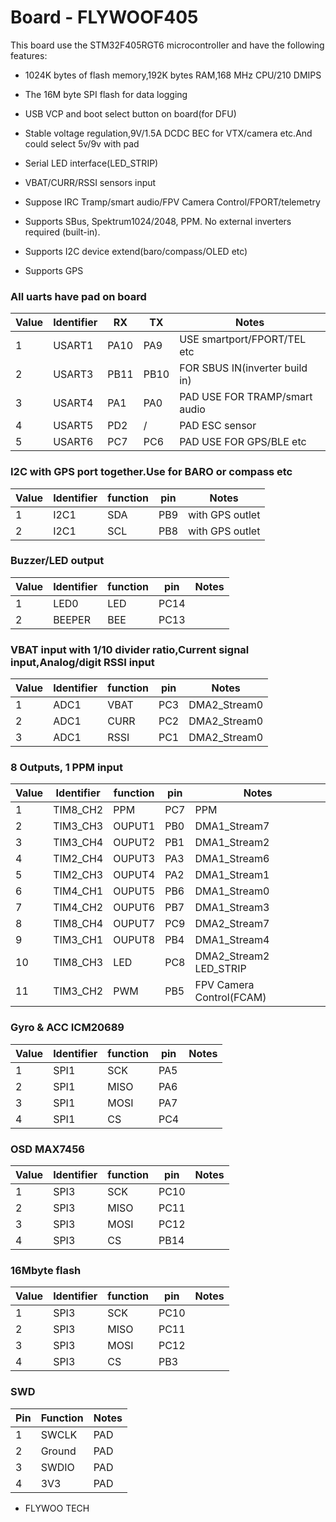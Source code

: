# Board - FLYWOOF405

This board use the STM32F405RGT6 microcontroller and have the following features:
* 1024K bytes of flash memory,192K bytes RAM,168 MHz CPU/210 DMIPS

* The 16M byte SPI flash for data logging
* USB VCP and boot select button on board(for DFU)
* Stable voltage regulation,9V/1.5A DCDC BEC for VTX/camera etc.And could select 5v/9v with pad
* Serial LED interface(LED_STRIP)
* VBAT/CURR/RSSI sensors input
* Suppose IRC Tramp/smart audio/FPV Camera Control/FPORT/telemetry
* Supports SBus, Spektrum1024/2048, PPM. No external inverters required (built-in).
* Supports I2C device extend(baro/compass/OLED etc)
* Supports GPS 

### All uarts have pad on board 
| Value | Identifier   | RX   | TX   | Notes                                                                                       |
| ----- | ------------ | -----| -----| ------------------------------------------------------------------------------------------- |
| 1     | USART1       | PA10 |  PA9 | USE smartport/FPORT/TEL etc                                                      |
| 2     | USART3       | PB11 |  PB10| FOR SBUS IN(inverter build in)                                                          |
| 3     | USART4       | PA1  |  PA0 | PAD USE FOR TRAMP/smart audio                                                                           |
| 4     | USART5       | PD2  |   /  | PAD ESC sensor                                                            |
| 5     | USART6       | PC7  |  PC6 | PAD USE FOR GPS/BLE etc                                                                                        |


### I2C with GPS port together.Use for BARO or compass etc 
| Value | Identifier   | function |  pin   | Notes                                                                                 |
| ----- | ------------ | ---------| -------| ------------------------------------------------------------------------------------- |                                                                                      
| 1     | I2C1         |    SDA   |  PB9   | with GPS outlet
| 2     | I2C1         |    SCL   |  PB8   | with GPS outlet


### Buzzer/LED output 
| Value | Identifier   | function |  pin   | Notes                                                                                 |
| ----- | ------------ | ---------| -------| ------------------------------------------------------------------------------------- |                                                                                      
| 1     | LED0         |    LED   |  PC14  | 
| 2     | BEEPER       |    BEE   |  PC13  | 


### VBAT input with 1/10 divider ratio,Current signal input,Analog/digit RSSI input
| Value | Identifier   | function  |  pin  | Notes                                                                                 |
| ----- | ------------ | ----------| ------| ------------------------------------------------------------------------------------- |                                                                                       
| 1     | ADC1         |    VBAT   |  PC3  |  DMA2_Stream0
| 2     | ADC1         |    CURR   |  PC2  |  DMA2_Stream0
| 3     | ADC1         |    RSSI   |  PC1  |  DMA2_Stream0


### 8 Outputs, 1 PPM input 
| Value | Identifier   | function  |  pin  | Notes                                                                                 |
| ----- | ------------ | ----------| ------| ------------------------------------------------------------------------------------- |                                                                                       
| 1     | TIM8_CH2     |    PPM    |  PC7  |  PPM
| 2     | TIM3_CH3     |    OUPUT1 |  PB0  |  DMA1_Stream7
| 3     | TIM3_CH4     |    OUPUT2 |  PB1  |  DMA1_Stream2
| 4     | TIM2_CH4     |    OUPUT3 |  PA3  |  DMA1_Stream6
| 5     | TIM2_CH3     |    OUPUT4 |  PA2  |  DMA1_Stream1
| 6     | TIM4_CH1     |    OUPUT5 |  PB6  |  DMA1_Stream0
| 7     | TIM4_CH2     |    OUPUT6 |  PB7  |  DMA1_Stream3
| 8     | TIM8_CH4     |    OUPUT7 |  PC9  |  DMA2_Stream7   
| 9     | TIM3_CH1     |    OUPUT8 |  PB4  |  DMA1_Stream4   
| 10    | TIM8_CH3     |    LED    |  PC8  |  DMA2_Stream2   LED_STRIP
| 11    | TIM3_CH2     |    PWM    |  PB5  |  FPV Camera Control(FCAM)


### Gyro & ACC  ICM20689
| Value | Identifier   | function |  pin   | Notes                                                                                 |
| ----- | ------------ | ---------| -------| ------------------------------------------------------------------------------------- |                                                                                      
| 1     | SPI1         |    SCK   |  PA5   | 
| 2     | SPI1         |    MISO  |  PA6   | 
| 3     | SPI1         |    MOSI  |  PA7   | 
| 4     | SPI1         |    CS    |  PC4   | 

### OSD MAX7456
| Value | Identifier   | function |  pin   | Notes                                                                                 |
| ----- | ------------ | ---------| -------| ------------------------------------------------------------------------------------- |                                                                                      
| 1     | SPI3         |    SCK   |  PC10  | 
| 2     | SPI3         |    MISO  |  PC11  | 
| 3     | SPI3         |    MOSI  |  PC12   | 
| 4     | SPI3         |    CS    |  PB14  |

### 16Mbyte flash
| Value | Identifier   | function |  pin   | Notes                                                                                 |
| ----- | ------------ | ---------| -------| ------------------------------------------------------------------------------------- |                                                                                      
| 1     | SPI3         |    SCK   |  PC10  | 
| 2     | SPI3         |    MISO  |  PC11  | 
| 3     | SPI3         |    MOSI  |  PC12   | 
| 4     | SPI3         |    CS    |  PB3  | 

### SWD
| Pin | Function       | Notes                                        |
| --- | -------------- | -------------------------------------------- |
| 1   | SWCLK          | PAD                                          |
| 2   | Ground         | PAD                                          |
| 3   | SWDIO          | PAD                                          |
| 4   | 3V3            | PAD                                          |

* FLYWOO TECH





